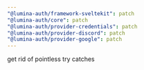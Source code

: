 ```yaml
---
"@lumina-auth/framework-sveltekit": patch
"@lumina-auth/core": patch
"@lumina-auth/provider-credentials": patch
"@lumina-auth/provider-discord": patch
"@lumina-auth/provider-google": patch
---
```


get rid of pointless try catches
